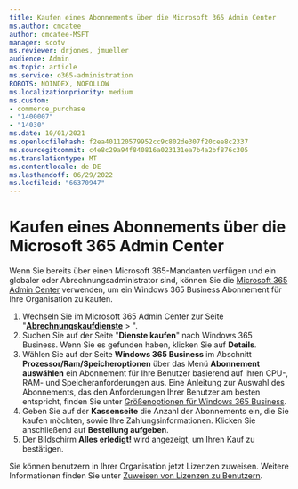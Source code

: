 ```yaml
---
title: Kaufen eines Abonnements über die Microsoft 365 Admin Center
ms.author: cmcatee
author: cmcatee-MSFT
manager: scotv
ms.reviewer: drjones, jmueller
audience: Admin
ms.topic: article
ms.service: o365-administration
ROBOTS: NOINDEX, NOFOLLOW
ms.localizationpriority: medium
ms.custom:
- commerce_purchase
- "1400007"
- "14030"
ms.date: 10/01/2021
ms.openlocfilehash: f2ea401120579952cc9c802de307f20cee8c2337
ms.sourcegitcommit: c4e8c29a94f840816a023131ea7b4a2bf876c305
ms.translationtype: MT
ms.contentlocale: de-DE
ms.lasthandoff: 06/29/2022
ms.locfileid: "66370947"
---
```

# <a name="buy-a-subscription-through-the-microsoft-365-admin-center"></a>Kaufen eines Abonnements über die Microsoft 365 Admin Center

Wenn Sie bereits über einen Microsoft 365-Mandanten verfügen und ein globaler oder Abrechnungsadministrator sind, können Sie die [Microsoft 365 Admin Center](https://admin.microsoft.com/adminportal/home?ref=homepage) verwenden, um ein Windows 365 Business Abonnement für Ihre Organisation zu kaufen.

1. Wechseln Sie im Microsoft 365 Admin Center zur Seite "[**Abrechnungskaufdienste**](https://admin.microsoft.com/AdminPortal/Home?ref=catalog) > ".
2. Suchen Sie auf der Seite "**Dienste kaufen**" nach Windows 365 Business. Wenn Sie es gefunden haben, klicken Sie auf **Details**.
3. Wählen Sie auf der Seite **Windows 365 Business** im Abschnitt **Prozessor/Ram/Speicheroptionen** über das Menü **Abonnement auswählen** ein Abonnement für Ihre Benutzer basierend auf ihren CPU-, RAM- und Speicheranforderungen aus. Eine Anleitung zur Auswahl des Abonnements, das den Anforderungen Ihrer Benutzer am besten entspricht, finden Sie unter [Größenoptionen für Windows 365 Business](https://docs.microsoft.com/microsoft-365/admin/setup/windows-365-business-sizing).
4. Geben Sie auf der **Kassenseite** die Anzahl der Abonnements ein, die Sie kaufen möchten, sowie Ihre Zahlungsinformationen. Klicken Sie anschließend auf **Bestellung aufgeben**.
5. Der Bildschirm **Alles erledigt!** wird angezeigt, um Ihren Kauf zu bestätigen.

Sie können benutzern in Ihrer Organisation jetzt Lizenzen zuweisen. Weitere Informationen finden Sie unter [Zuweisen von Lizenzen zu Benutzern](https://docs.microsoft.com/microsoft-365/admin/setup/get-started-windows-365-business#assign-licenses-to-users).
